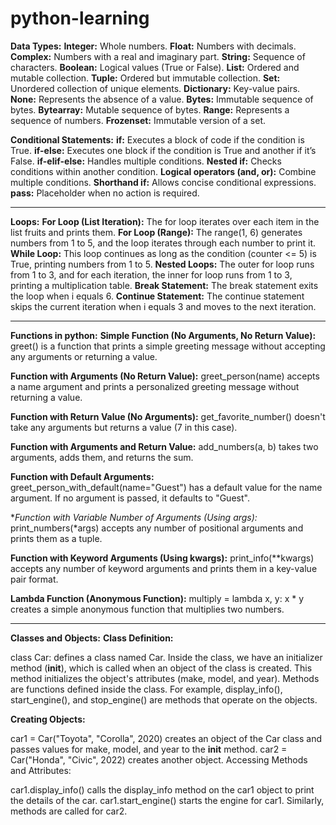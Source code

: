 # python-learning
**Data Types:**
**Integer:** Whole numbers.
**Float:** Numbers with decimals.
**Complex:** Numbers with a real and imaginary part.
**String:** Sequence of characters.
**Boolean:** Logical values (True or False).
**List:** Ordered and mutable collection.
**Tuple:** Ordered but immutable collection.
**Set:** Unordered collection of unique elements.
**Dictionary:** Key-value pairs.
**None:** Represents the absence of a value.
**Bytes:** Immutable sequence of bytes.
**Bytearray:** Mutable sequence of bytes.
**Range:** Represents a sequence of numbers.
**Frozenset:** Immutable version of a set.


**Conditional Statements:**
**if:** Executes a block of code if the condition is True.
**if-else:** Executes one block if the condition is True and another if it’s False.
**if-elif-else:** Handles multiple conditions.
**Nested if:** Checks conditions within another condition.
**Logical operators (and, or):** Combine multiple conditions.
**Shorthand if:** Allows concise conditional expressions.
**pass:** Placeholder when no action is required.

------------------------------------------------------------------------------------------------------------------------------------------------------------

**Loops:**
**For Loop (List Iteration):** The for loop iterates over each item in the list fruits and prints them.
**For Loop (Range):** The range(1, 6) generates numbers from 1 to 5, and the loop iterates through each number to print it.
**While Loop:** This loop continues as long as the condition (counter <= 5) is True, printing numbers from 1 to 5.
**Nested Loops:** The outer for loop runs from 1 to 3, and for each iteration, the inner for loop runs from 1 to 3, printing a multiplication table.
**Break Statement:** The break statement exits the loop when i equals 6.
**Continue Statement:** The continue statement skips the current iteration when i equals 3 and moves to the next iteration.

---------------------------------------------------------------------------------------------------------------------------------------------------------------------------

**Functions in python:**
**Simple Function (No Arguments, No Return Value):**
greet() is a function that prints a simple greeting message without accepting any arguments or returning a value.

**Function with Arguments (No Return Value):**
greet_person(name) accepts a name argument and prints a personalized greeting message without returning a value.

**Function with Return Value (No Arguments):**
get_favorite_number() doesn't take any arguments but returns a value (7 in this case).

**Function with Arguments and Return Value:**
add_numbers(a, b) takes two arguments, adds them, and returns the sum.

**Function with Default Arguments:**
greet_person_with_default(name="Guest") has a default value for the name argument. If no argument is passed, it defaults to "Guest".

**Function with Variable Number of Arguments (Using *args):**
print_numbers(*args) accepts any number of positional arguments and prints them as a tuple.

**Function with Keyword Arguments (Using kwargs):**
print_info(**kwargs) accepts any number of keyword arguments and prints them in a key-value pair format.

**Lambda Function (Anonymous Function):**
multiply = lambda x, y: x * y creates a simple anonymous function that multiplies two numbers.

---------------------------------------------------------------------------------------------------------------------------------------------------------------------------

**Classes and Objects:**
**Class Definition:**

class Car: defines a class named Car.
Inside the class, we have an initializer method (__init__), which is called when an object of the class is created. This method initializes the object's attributes (make, model, and year).
Methods are functions defined inside the class. For example, display_info(), start_engine(), and stop_engine() are methods that operate on the objects.

**Creating Objects:**

car1 = Car("Toyota", "Corolla", 2020) creates an object of the Car class and passes values for make, model, and year to the __init__ method.
car2 = Car("Honda", "Civic", 2022) creates another object.
Accessing Methods and Attributes:

car1.display_info() calls the display_info method on the car1 object to print the details of the car.
car1.start_engine() starts the engine for car1.
Similarly, methods are called for car2.

